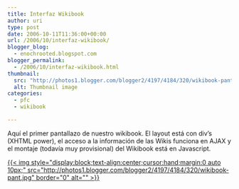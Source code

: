 ```yaml
---
title: Interfaz Wikibook
author: uri
type: post
date: 2006-10-11T11:36:00+00:00
url: /2006/10/interfaz-wikibook/
blogger_blog:
  - enochrooted.blogspot.com
blogger_permalink:
  - /2006/10/interfaz-wikibook.html
thumbnail:
  src: "http://photos1.blogger.com/blogger2/4197/4184/320/wikibook-pant.jpg"
  alt: Thumbnail image
categories:
  - pfc
  - wikibook

---
```

Aquí el primer pantallazo de nuestro wikibook. El layout está con div&#8217;s (XHTML power), el acceso a la información de las Wikis funciona en AJAX y el montaje (todavía muy provisional) del Wikibook está en Javascript. 

[{{< img style="display:block;text-align:center;cursor:hand;margin:0 auto 10px;" src="http://photos1.blogger.com/blogger2/4197/4184/320/wikibook-pant.jpg" border="0" alt="" >}}][1]

 [1]: http://photos1.blogger.com/blogger2/4197/4184/1600/wikibook-pant.jpg